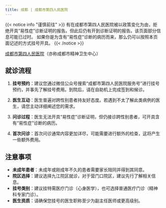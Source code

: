 ```yaml
---
title: 成都 | 成都市第四人民医院
---
```


{{< notice info "谨慎前往" >}}
有在成都市第四人民医院被以政策变化为由，拒绝开具“易性症”诊断证明的报告。但此后仍有开到诊断证明的报告。该页面部分信息可能已过时。
如果你是为含有“易性症”诊断的病历而来，那么仍可以按照本页面记述的方式挂号开具。
{{< /notice >}}

[成都市第四人民医院](https://www.cd-psychologist.com/)（亦称成都市精神卫生中心）

## 就诊流程

1. **挂号预约**：建议您通过微信公众号搜索“成都市第四人民医院服务号”进行挂号预约，并事先了解挂号费用。到院后，请在自助机上完成签到和候诊。

2. **医生互动**：医生普遍对跨性别患者持友好态度。若遇到不太了解此类病例的医生，请您主动详细阐述您的需求。

3. **问诊过程**：医生无法开具“易性症”诊断证明，但仍接诊跨性别患者，可开具含有“易性症”诊断的病历。

4. **首次问诊**：首次问诊通常内容更加详尽，可能需要进行额外的检查，这将产生一些额外费用。

## 注意事项

- **未成年患者**：未成年或刚成年不久的患者需要家长陪同并得到其同意。
- **院区选择**：建议选择九江院区就诊，对于营门口院区，建议先行了解相关信息。
- **挂号类别**：建议挂特需医疗门诊（心身医学），也可选择普通医疗门诊（精神科专家门诊）。
- **医生资质**：请确保您挂号的医生职称至少为副主任医师或更高级别。



